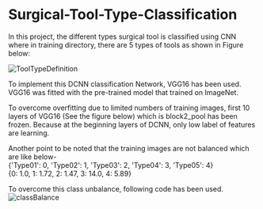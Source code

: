# Surgical-Tool-Type-Classification
In this project, the different types surgical tool is classified using CNN where in training directory, there are 5 types of tools as shown in Figure below: 

![ToolTypeDefinition](https://user-images.githubusercontent.com/32570071/54871230-28c41500-4db1-11e9-80ff-bca41f4caf40.PNG)

To implement this DCNN classification Network, VGG16 has been used. VGG16 was fitted with the pre-trained model that trained on ImageNet. 

To overcome overfitting due to limited numbers of training images, first 10 layers of VGG16 (See the figure below) which is block2_pool has been frozen. Because at the beginning layers of DCNN, only low label of features are learning.  

Another point to be noted that the training images are not balanced which are like below- <br>
{'Type01': 0, 'Type02': 1, 'Type03': 2, 'Type04': 3, 'Type05': 4} <br>
{0: 1.0, 1: 1.72, 2: 1.47, 3: 14.0, 4: 5.89}

To overcome this class unbalance, following code has been used. <br>
![classBalance](https://user-images.githubusercontent.com/32570071/54871748-b3107700-4db9-11e9-95ec-81c618eba2af.PNG)

